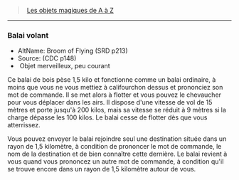 ﻿> [Les objets magiques de A à Z](hd_magicitems_az_les_objets_magiques_de_a_a_z.md)

---

### Balai volant

- AltName: Broom of Flying (SRD p213)
- Source: (CDC p148)
-  Objet merveilleux, peu courant

Ce balai de bois pèse 1,5 kilo et fonctionne comme un balai ordinaire, à moins que vous ne vous mettiez à califourchon dessus et prononciez son mot de commande. Il se met alors à flotter et vous pouvez le chevaucher pour vous déplacer dans les airs. Il dispose d'une vitesse de vol de 15 mètres et porte jusqu'à 200 kilos, mais sa vitesse se réduit à 9 mètres si la charge dépasse les 100 kilos. Le balai cesse de flotter dès que vous atterrissez.

Vous pouvez envoyer le balai rejoindre seul une destination située dans un rayon de 1,5 kilomètre, à condition de prononcer le mot de commande, le nom de la destination et de bien connaître cette dernière. Le balai revient à vous quand vous prononcez un autre mot de commande, à condition qu'il se trouve encore dans un rayon de 1,5 kilomètre autour de vous.

